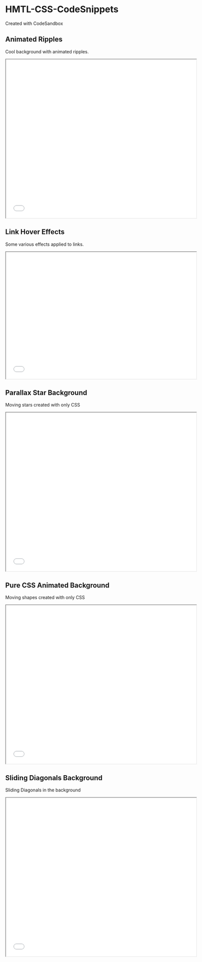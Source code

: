 # HMTL-CSS-CodeSnippets

Created with CodeSandbox

## Animated Ripples

Cool background with animated ripples.

<iframe
        src="./Animated-Ripples/index.html"
        width="600"
        height="500"
      ></iframe>
</div>
<div class="snippet">

## Link Hover Effects

Some various effects applied to links.
<iframe
        src="./Link-Hover-Effects/index.html"
        width="600"
        height="400"
      ></iframe>

## Parallax Star Background

Moving stars created with only CSS
<iframe
        src="./Parallax-Star-Background/index.html"
        width="600"
        height="500"
      ></iframe>

## Pure CSS Animated Background

Moving shapes created with only CSS
<iframe
        src="./Pure-CSS-Animated-Background/index.html"
        width="600"
        height="500"
      ></iframe>

## Sliding Diagonals Background

Sliding Diagonals in the background
<iframe
        src="./Sliding-Diagonals-Background/index.html"
        width="600"
        height="500"
      ></iframe>
